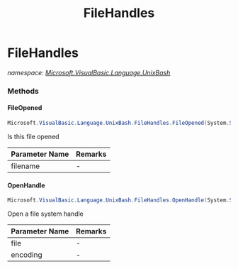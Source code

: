 ﻿---
title: FileHandles
---

# FileHandles
_namespace: [Microsoft.VisualBasic.Language.UnixBash](N-Microsoft.VisualBasic.Language.UnixBash.html)_



### Methods

#### FileOpened
```csharp
Microsoft.VisualBasic.Language.UnixBash.FileHandles.FileOpened(System.String)
```
Is this file opened

|Parameter Name|Remarks|
|--------------|-------|
|filename|-|


#### OpenHandle
```csharp
Microsoft.VisualBasic.Language.UnixBash.FileHandles.OpenHandle(System.String,Microsoft.VisualBasic.TextEncodings.Encodings)
```
Open a file system handle

|Parameter Name|Remarks|
|--------------|-------|
|file|-|
|encoding|-|





